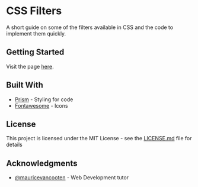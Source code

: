 # CSS Filters

A short guide on some of the filters available in CSS and the code to implement them quickly.

## Getting Started

Visit the page [here](http://evelynmaire.github.io/css-filters/).

## Built With

* [Prism](http://prismjs.com/) - Styling for code
* [Fontawesome](http://fontawesome.io/) - Icons

## License

This project is licensed under the MIT License - see the [LICENSE.md](LICENSE.md) file for details

## Acknowledgments

* [@mauricevancooten](http://github.com/mauricevancooten/) - Web Development tutor
